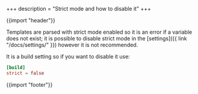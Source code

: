 +++
description = "Strict mode and how to disable it"
+++

{{import "header"}}

Templates are parsed with strict mode enabled so it is an error if a variable does not exist; it is possible to disable strict mode in the [settings]({{ link "/docs/settings/" }}) however it is not recommended.

It is a build setting so if you want to disable it use:

```toml
[build]
strict = false
```

{{import "footer"}}
